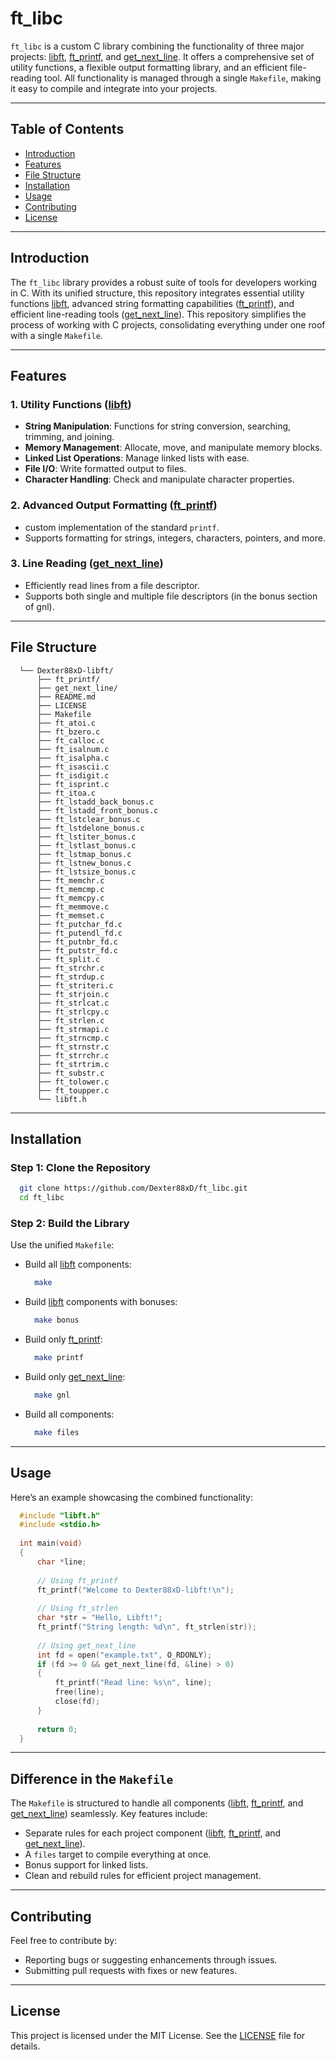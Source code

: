 # ft_libc

`ft_libc` is a custom C library combining the functionality of three major projects: [libft](https://github.com/Dexter88xD/libft), [ft_printf](https://github.com/Dexter88xD/ft_printf), and [get_next_line](https://github.com/Dexter88xD/get_next_line). It offers a comprehensive set of utility functions, a flexible output formatting library, and an efficient file-reading tool. All functionality is managed through a single `Makefile`, making it easy to compile and integrate into your projects.

---

## Table of Contents

- [Introduction](#introduction)
- [Features](#features)
- [File Structure](#file-structure)
- [Installation](#installation)
- [Usage](#usage)
- [Contributing](#contributing)
- [License](#license)

---

## Introduction

The `ft_libc` library provides a robust suite of tools for developers working in C. With its unified structure, this repository integrates essential utility functions [libft](https://github.com/Dexter88xD/libft), advanced string formatting capabilities ([ft_printf](https://github.com/Dexter88xD/ft_printf)), and efficient line-reading tools ([get_next_line](https://github.com/Dexter88xD/get_next_line)). This repository simplifies the process of working with C projects, consolidating everything under one roof with a single `Makefile`.

---

## Features

### **1. Utility Functions ([libft](https://github.com/Dexter88xD/libft))**
- **String Manipulation**: Functions for string conversion, searching, trimming, and joining.
- **Memory Management**: Allocate, move, and manipulate memory blocks.
- **Linked List Operations**: Manage linked lists with ease.
- **File I/O**: Write formatted output to files.
- **Character Handling**: Check and manipulate character properties.

### **2. Advanced Output Formatting ([ft_printf](https://github.com/Dexter88xD/ft_printf))**
- custom implementation of the standard `printf`.
- Supports formatting for strings, integers, characters, pointers, and more.

### **3. Line Reading ([get_next_line](https://github.com/Dexter88xD/get_next_line))**
- Efficiently read lines from a file descriptor.
- Supports both single and multiple file descriptors (in the bonus section of gnl).

---

## File Structure

```
  └── Dexter88xD-libft/
      ├── ft_printf/
      ├── get_next_line/
      ├── README.md
      ├── LICENSE
      ├── Makefile
      ├── ft_atoi.c
      ├── ft_bzero.c
      ├── ft_calloc.c
      ├── ft_isalnum.c
      ├── ft_isalpha.c
      ├── ft_isascii.c
      ├── ft_isdigit.c
      ├── ft_isprint.c
      ├── ft_itoa.c
      ├── ft_lstadd_back_bonus.c
      ├── ft_lstadd_front_bonus.c
      ├── ft_lstclear_bonus.c
      ├── ft_lstdelone_bonus.c
      ├── ft_lstiter_bonus.c
      ├── ft_lstlast_bonus.c
      ├── ft_lstmap_bonus.c
      ├── ft_lstnew_bonus.c
      ├── ft_lstsize_bonus.c
      ├── ft_memchr.c
      ├── ft_memcmp.c
      ├── ft_memcpy.c
      ├── ft_memmove.c
      ├── ft_memset.c
      ├── ft_putchar_fd.c
      ├── ft_putendl_fd.c
      ├── ft_putnbr_fd.c
      ├── ft_putstr_fd.c
      ├── ft_split.c
      ├── ft_strchr.c
      ├── ft_strdup.c
      ├── ft_striteri.c
      ├── ft_strjoin.c
      ├── ft_strlcat.c
      ├── ft_strlcpy.c
      ├── ft_strlen.c
      ├── ft_strmapi.c
      ├── ft_strncmp.c
      ├── ft_strnstr.c
      ├── ft_strrchr.c
      ├── ft_strtrim.c
      ├── ft_substr.c
      ├── ft_tolower.c
      ├── ft_toupper.c
      └── libft.h
```

---

## Installation

### **Step 1: Clone the Repository**
```bash
  git clone https://github.com/Dexter88xD/ft_libc.git
  cd ft_libc
```

### **Step 2: Build the Library**
Use the unified `Makefile`:
- Build all [libft](https://github.com/Dexter88xD/libft) components:
  ```bash
    make
  ```
- Build [libft](https://github.com/Dexter88xD/libft) components with bonuses:
  ```bash
    make bonus
  ```
- Build only [ft_printf](https://github.com/Dexter88xD/ft_printf):
  ```bash
    make printf
  ```
- Build only [get_next_line](https://github.com/Dexter88xD/get_next_line):
  ```bash
    make gnl
  ```
- Build all components:
  ```bash
    make files
  ```
---

## Usage

Here’s an example showcasing the combined functionality:

```c
  #include "libft.h"
  #include <stdio.h>
  
  int main(void)
  {
      char *line;
      
      // Using ft_printf
      ft_printf("Welcome to Dexter88xD-libft!\n");
      
      // Using ft_strlen
      char *str = "Hello, Libft!";
      ft_printf("String length: %d\n", ft_strlen(str));
      
      // Using get_next_line
      int fd = open("example.txt", O_RDONLY);
      if (fd >= 0 && get_next_line(fd, &line) > 0)
      {
          ft_printf("Read line: %s\n", line);
          free(line);
          close(fd);
      }
      
      return 0;
  }
```

---

## Difference in the `Makefile`

The `Makefile` is structured to handle all components ([libft](https://github.com/Dexter88xD/libft), [ft_printf](https://github.com/Dexter88xD/ft_printf), and [get_next_line](https://github.com/Dexter88xD/get_next_line)) seamlessly. Key features include:
- Separate rules for each project component ([libft](https://github.com/Dexter88xD/libft), [ft_printf](https://github.com/Dexter88xD/ft_printf), and [get_next_line](https://github.com/Dexter88xD/get_next_line)).
- A `files` target to compile everything at once.
- Bonus support for linked lists.
- Clean and rebuild rules for efficient project management.

---

## Contributing

Feel free to contribute by:
- Reporting bugs or suggesting enhancements through issues.
- Submitting pull requests with fixes or new features.

---

## License

This project is licensed under the MIT License. See the [LICENSE](LICENSE) file for details.
